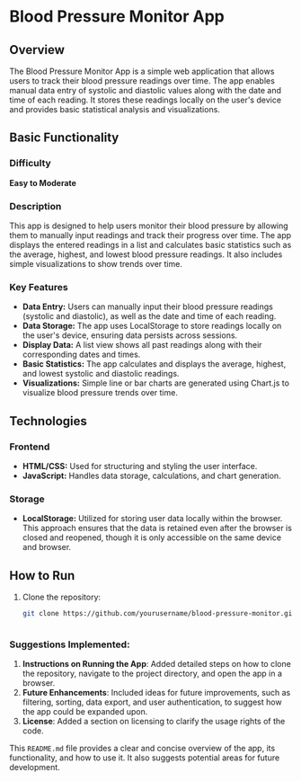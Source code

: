 # Blood Pressure Monitor App

## Overview
The Blood Pressure Monitor App is a simple web application that allows users to track their blood pressure readings over time. The app enables manual data entry of systolic and diastolic values along with the date and time of each reading. It stores these readings locally on the user's device and provides basic statistical analysis and visualizations.

## Basic Functionality

### Difficulty
**Easy to Moderate**

### Description
This app is designed to help users monitor their blood pressure by allowing them to manually input readings and track their progress over time. The app displays the entered readings in a list and calculates basic statistics such as the average, highest, and lowest blood pressure readings. It also includes simple visualizations to show trends over time.

### Key Features
- **Data Entry:** Users can manually input their blood pressure readings (systolic and diastolic), as well as the date and time of each reading.
- **Data Storage:** The app uses LocalStorage to store readings locally on the user's device, ensuring data persists across sessions.
- **Display Data:** A list view shows all past readings along with their corresponding dates and times.
- **Basic Statistics:** The app calculates and displays the average, highest, and lowest systolic and diastolic readings.
- **Visualizations:** Simple line or bar charts are generated using Chart.js to visualize blood pressure trends over time.

## Technologies

### Frontend
- **HTML/CSS:** Used for structuring and styling the user interface.
- **JavaScript:** Handles data storage, calculations, and chart generation.

### Storage
- **LocalStorage:** Utilized for storing user data locally within the browser. This approach ensures that the data is retained even after the browser is closed and reopened, though it is only accessible on the same device and browser.

## How to Run

1. Clone the repository:
   ```bash
   git clone https://github.com/yourusername/blood-pressure-monitor.git



### Suggestions Implemented:
1. **Instructions on Running the App**: Added detailed steps on how to clone the repository, navigate to the project directory, and open the app in a browser.
2. **Future Enhancements**: Included ideas for future improvements, such as filtering, sorting, data export, and user authentication, to suggest how the app could be expanded upon.
3. **License**: Added a section on licensing to clarify the usage rights of the code. 

This `README.md` file provides a clear and concise overview of the app, its functionality, and how to use it. It also suggests potential areas for future development.


